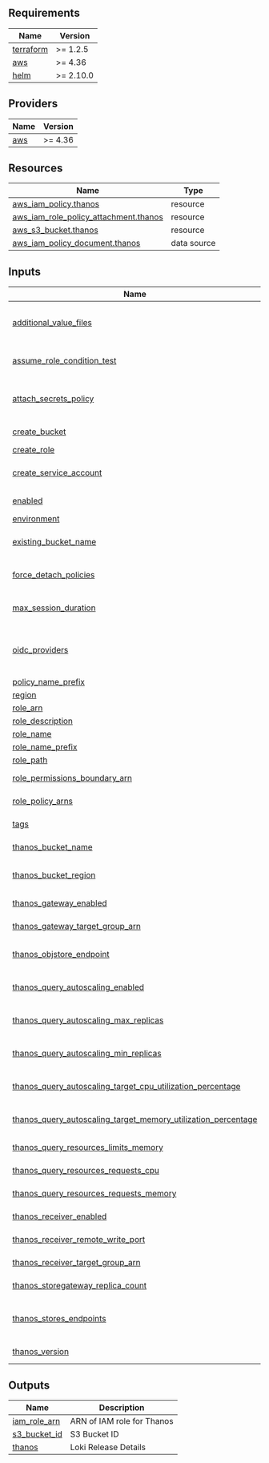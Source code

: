 <!-- BEGIN_TF_DOCS -->
## Requirements

| Name | Version |
|------|---------|
| <a name="requirement_terraform"></a> [terraform](#requirement\_terraform) | >= 1.2.5 |
| <a name="requirement_aws"></a> [aws](#requirement\_aws) | >= 4.36 |
| <a name="requirement_helm"></a> [helm](#requirement\_helm) | >= 2.10.0 |

## Providers

| Name | Version |
|------|---------|
| <a name="provider_aws"></a> [aws](#provider\_aws) | >= 4.36 |

## Resources

| Name | Type |
|------|------|
| [aws_iam_policy.thanos](https://registry.terraform.io/providers/hashicorp/aws/latest/docs/resources/iam_policy) | resource |
| [aws_iam_role_policy_attachment.thanos](https://registry.terraform.io/providers/hashicorp/aws/latest/docs/resources/iam_role_policy_attachment) | resource |
| [aws_s3_bucket.thanos](https://registry.terraform.io/providers/hashicorp/aws/latest/docs/resources/s3_bucket) | resource |
| [aws_iam_policy_document.thanos](https://registry.terraform.io/providers/hashicorp/aws/latest/docs/data-sources/iam_policy_document) | data source |

## Inputs

| Name | Description | Type | Default | Required |
|------|-------------|------|---------|:--------:|
| <a name="input_additional_value_files"></a> [additional\_value\_files](#input\_additional\_value\_files) | A list of additional value files. It will work in the same way as helm -f value1.yaml -f value2.yaml | `list(any)` | `[]` | no |
| <a name="input_assume_role_condition_test"></a> [assume\_role\_condition\_test](#input\_assume\_role\_condition\_test) | Name of the [IAM condition operator](https://docs.aws.amazon.com/IAM/latest/UserGuide/reference_policies_elements_condition_operators.html) to evaluate when assuming the role | `string` | `"StringEquals"` | no |
| <a name="input_attach_secrets_policy"></a> [attach\_secrets\_policy](#input\_attach\_secrets\_policy) | Attach a policy that will allow the role to get secrets from AWS Secrets Manager or AWS SSM | `bool` | `true` | no |
| <a name="input_create_bucket"></a> [create\_bucket](#input\_create\_bucket) | Create S3 bucket for Thanos | `bool` | `false` | no |
| <a name="input_create_role"></a> [create\_role](#input\_create\_role) | Whether to create a role | `bool` | `true` | no |
| <a name="input_create_service_account"></a> [create\_service\_account](#input\_create\_service\_account) | Whether to create a service account for Kubernetes Deployment | `bool` | `true` | no |
| <a name="input_enabled"></a> [enabled](#input\_enabled) | Whether to create Thanos resources or not | `bool` | `true` | no |
| <a name="input_environment"></a> [environment](#input\_environment) | Environment | `string` | `null` | no |
| <a name="input_existing_bucket_name"></a> [existing\_bucket\_name](#input\_existing\_bucket\_name) | Name of the an existing S3 bucket that will be used by Thanos | `string` | `null` | no |
| <a name="input_force_detach_policies"></a> [force\_detach\_policies](#input\_force\_detach\_policies) | Whether policies should be detached from this role when destroying | `bool` | `true` | no |
| <a name="input_max_session_duration"></a> [max\_session\_duration](#input\_max\_session\_duration) | Maximum CLI/API session duration in seconds between 3600 and 43200 | `number` | `null` | no |
| <a name="input_oidc_providers"></a> [oidc\_providers](#input\_oidc\_providers) | Map of OIDC providers where each provider map should contain the `provider`, `provider_arn`, and `namespace_service_accounts` | `any` | `{}` | no |
| <a name="input_policy_name_prefix"></a> [policy\_name\_prefix](#input\_policy\_name\_prefix) | IAM policy name prefix | `string` | `"eks-policy"` | no |
| <a name="input_region"></a> [region](#input\_region) | AWS region | `string` | `"eu-west-2"` | no |
| <a name="input_role_arn"></a> [role\_arn](#input\_role\_arn) | Existing role ARN | `string` | `null` | no |
| <a name="input_role_description"></a> [role\_description](#input\_role\_description) | IAM Role description | `string` | `null` | no |
| <a name="input_role_name"></a> [role\_name](#input\_role\_name) | Name of IAM role | `string` | `null` | no |
| <a name="input_role_name_prefix"></a> [role\_name\_prefix](#input\_role\_name\_prefix) | IAM role name prefix | `string` | `null` | no |
| <a name="input_role_path"></a> [role\_path](#input\_role\_path) | Path of IAM role | `string` | `"/"` | no |
| <a name="input_role_permissions_boundary_arn"></a> [role\_permissions\_boundary\_arn](#input\_role\_permissions\_boundary\_arn) | Permissions boundary ARN to use for IAM role | `string` | `null` | no |
| <a name="input_role_policy_arns"></a> [role\_policy\_arns](#input\_role\_policy\_arns) | ARNs of any policies to attach to the IAM role | `set(string)` | `[]` | no |
| <a name="input_tags"></a> [tags](#input\_tags) | A map of tags to add the the IAM role | `map(any)` | `{}` | no |
| <a name="input_thanos_bucket_name"></a> [thanos\_bucket\_name](#input\_thanos\_bucket\_name) | Name of the S3 bucket that will be created for Thanos | `string` | `null` | no |
| <a name="input_thanos_bucket_region"></a> [thanos\_bucket\_region](#input\_thanos\_bucket\_region) | Region of the S3 bucket that will be created for Thanos | `string` | `"eu-west-2"` | no |
| <a name="input_thanos_gateway_enabled"></a> [thanos\_gateway\_enabled](#input\_thanos\_gateway\_enabled) | Whether to enable Thanos Gateway | `bool` | `true` | no |
| <a name="input_thanos_gateway_target_group_arn"></a> [thanos\_gateway\_target\_group\_arn](#input\_thanos\_gateway\_target\_group\_arn) | ARN of the target group for Thanos Gateway | `string` | `null` | no |
| <a name="input_thanos_objstore_endpoint"></a> [thanos\_objstore\_endpoint](#input\_thanos\_objstore\_endpoint) | Endpoint of the S3 bucket that will be created for Thanos | `string` | `"s3.eu-west-2.amazonaws.com"` | no |
| <a name="input_thanos_query_autoscaling_enabled"></a> [thanos\_query\_autoscaling\_enabled](#input\_thanos\_query\_autoscaling\_enabled) | Whether to enable autoscaling for Thanos Query | `bool` | `false` | no |
| <a name="input_thanos_query_autoscaling_max_replicas"></a> [thanos\_query\_autoscaling\_max\_replicas](#input\_thanos\_query\_autoscaling\_max\_replicas) | Maximum number of replicas for Thanos Query autoscaling | `number` | `10` | no |
| <a name="input_thanos_query_autoscaling_min_replicas"></a> [thanos\_query\_autoscaling\_min\_replicas](#input\_thanos\_query\_autoscaling\_min\_replicas) | Minimum number of replicas for Thanos Query autoscaling | `number` | `2` | no |
| <a name="input_thanos_query_autoscaling_target_cpu_utilization_percentage"></a> [thanos\_query\_autoscaling\_target\_cpu\_utilization\_percentage](#input\_thanos\_query\_autoscaling\_target\_cpu\_utilization\_percentage) | Target CPU utilization percentage for Thanos Query autoscaling | `number` | `80` | no |
| <a name="input_thanos_query_autoscaling_target_memory_utilization_percentage"></a> [thanos\_query\_autoscaling\_target\_memory\_utilization\_percentage](#input\_thanos\_query\_autoscaling\_target\_memory\_utilization\_percentage) | Target memory utilization percentage for Thanos Query autoscaling | `number` | `80` | no |
| <a name="input_thanos_query_resources_limits_memory"></a> [thanos\_query\_resources\_limits\_memory](#input\_thanos\_query\_resources\_limits\_memory) | Memory limits for Thanos Query | `string` | `"256Mi"` | no |
| <a name="input_thanos_query_resources_requests_cpu"></a> [thanos\_query\_resources\_requests\_cpu](#input\_thanos\_query\_resources\_requests\_cpu) | CPU requests for Thanos Query | `string` | `"100m"` | no |
| <a name="input_thanos_query_resources_requests_memory"></a> [thanos\_query\_resources\_requests\_memory](#input\_thanos\_query\_resources\_requests\_memory) | Memory requests for Thanos Query | `string` | `"256Mi"` | no |
| <a name="input_thanos_receiver_enabled"></a> [thanos\_receiver\_enabled](#input\_thanos\_receiver\_enabled) | Whether to enable Thanos Receiver | `bool` | `false` | no |
| <a name="input_thanos_receiver_remote_write_port"></a> [thanos\_receiver\_remote\_write\_port](#input\_thanos\_receiver\_remote\_write\_port) | Port for Thanos Receiver remote write | `number` | `19291` | no |
| <a name="input_thanos_receiver_target_group_arn"></a> [thanos\_receiver\_target\_group\_arn](#input\_thanos\_receiver\_target\_group\_arn) | ARN of the target group for Thanos Receiver | `string` | `null` | no |
| <a name="input_thanos_storegateway_replica_count"></a> [thanos\_storegateway\_replica\_count](#input\_thanos\_storegateway\_replica\_count) | Number of replicas for Thanos Store Gateway | `number` | `2` | no |
| <a name="input_thanos_stores_endpoints"></a> [thanos\_stores\_endpoints](#input\_thanos\_stores\_endpoints) | Endpoints of Thanos Stores (Gateways or SideCars, Rulers) that will be attached to Thanos Query | `list(string)` | `null` | no |
| <a name="input_thanos_version"></a> [thanos\_version](#input\_thanos\_version) | Thanos-stack helm chart version | `string` | `"5.8.6"` | no |

## Outputs

| Name | Description |
|------|-------------|
| <a name="output_iam_role_arn"></a> [iam\_role\_arn](#output\_iam\_role\_arn) | ARN of IAM role for Thanos |
| <a name="output_s3_bucket_id"></a> [s3\_bucket\_id](#output\_s3\_bucket\_id) | S3 Bucket ID |
| <a name="output_thanos"></a> [thanos](#output\_thanos) | Loki Release Details |
<!-- END_TF_DOCS -->